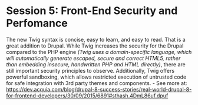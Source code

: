 # Session 5: Front-End Security and Perfomance

The new Twig syntax is concise, easy to learn, and easy to read. That is a great addition to Drupal. While Twig increases the security for the Drupal compared to the PHP engine *(Twig uses a domain-specific language, which will automatically generate escaped, secure and correct HTML5, rather than embedding insecure, handwritten PHP and HTML directly)*, there are still important security principles to observe. Additionally, Twig offers powerful sandboxing, which allows restricted execution of untrusted code for safe integration with 3rd party themes and components. - See more at: https://dev.acquia.com/blog/drupal-8-success-stories/real-world-drupal-8-for-frontend-developers/30/09/2015/6891#sthash.4DmL86uf.dpuf